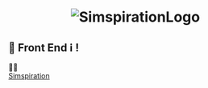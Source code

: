 # <div align="center" id="logo"> ![SimspirationLogo](https://imgur.com/QnwblrG.png) </div>

  ## 🚀 Front End ℹ️  !
  🌟💚 <br>
  [Simspiration](https://github.com/Anaiahm/Simspiration.git) <br>
